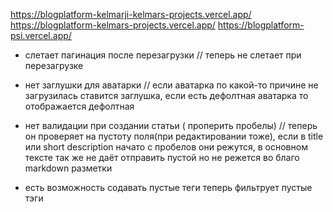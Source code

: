 https://blogplatform-kelmarji-kelmars-projects.vercel.app/
https://blogplatform-kelmars-projects.vercel.app/
https://blogplatform-psi.vercel.app/

- слетает пагинация после перезагрузки
 // теперь не слетает при перезагрузке

-  нет заглушки для аватарки
 // если аватарка по какой-то причине не загрузилась ставится заглушка, если есть дефолтная аватарка то отображается дефолтная

- нет валидации при создании статьи ( проперить пробелы) 
// теперь он проверяет на пустоту поля(при редактировании тоже), если в title или short description начато с пробелов они режутся, в основном тексте так же не даёт отправить пустой но не режется во благо markdown разметки

- есть возможность содавать пустые теги 
теперь фильтрует пустые тэги